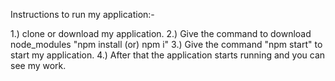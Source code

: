 Instructions to run my application:-

1.) clone or download my application.
2.) Give the command to download node_modules "npm install (or) npm i"
3.) Give the command "npm start" to start my application.
4.) After that the application starts running and you can see my work.
